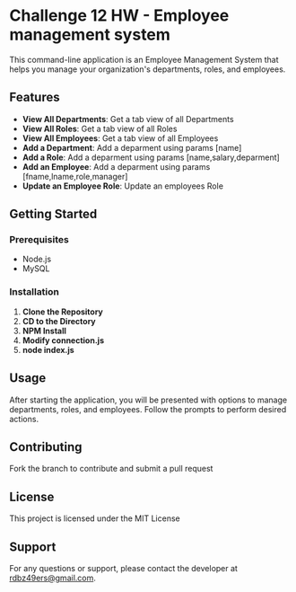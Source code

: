 # Challenge 12 HW - Employee management system

This command-line application is an Employee Management System that helps you manage your organization's departments, roles, and employees.

## Features

- **View All Departments**: Get a tab view of all Departments
- **View All Roles**: Get a tab view of all Roles
- **View All Employees**: Get a tab view of all Employees
- **Add a Department**: Add a deparment using params [name]
- **Add a Role**: Add a deparment using params [name,salary,deparment]
- **Add an Employee**: Add a deparment using params [fname,lname,role,manager]
- **Update an Employee Role**: Update an employees Role

## Getting Started

### Prerequisites
- Node.js
- MySQL

### Installation

1. **Clone the Repository**
2. **CD to the Directory**
3. **NPM Install**
4. **Modify connection.js**
5. **node index.js**

## Usage

After starting the application, you will be presented with options to manage departments, roles, and employees. Follow the prompts to perform desired actions.

## Contributing

Fork the branch to contribute and submit a pull request

## License

This project is licensed under the MIT License

## Support

For any questions or support, please contact the developer at [rdbz49ers@gmail.com](mailto:rdbz49ers@gmail.com).